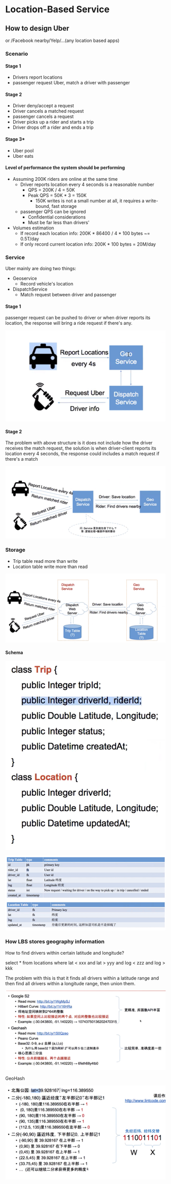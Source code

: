# Location-Based Service

## How to design Uber

or /Facebook nearby/Yelp/...\(any location based apps\)

### Scenario

#### Stage 1

* Drivers report locations
* passenger request Uber, match a driver with passenger

#### Stage 2

* Driver deny/accept a request
* Driver cancels a matched request
* passenger cancels a request
* Driver picks up a rider and starts a trip
* Driver drops off a rider and ends a trip

#### Stage 3\*

* Uber pool
* Uber eats

#### Level of performance the system should be performing

* Assuming 200K riders are online at the same time
  * Driver reports location every 4 seconds is a reasonable number
    * QPS = 200K / 4 = 50K
    * Peak QPS = 50K \* 3 = 150K
      * 150K writes is not a small number at all, it requires a write-bound, fast storage
  * passenger QPS can be ignored
    * Confidential considerations
    * Must be far less than drivers'
* Volumes estimation
  * If record each location info: 200K \* 86400 / 4 \* 100 bytes ~= 0.5T/day
  * If only record current location info: 200K \* 100 bytes = 20M/day

### Service

Uber mainly are doing two things:

* Geoservice
  * Record vehicle's location
* DispatchService
  * Match request between driver and passenger

#### Stage 1

passenger request can be pushed to driver or when driver reports its location, the response will bring a ride request if there's any.

![](../../.gitbook/assets/screen-shot-2019-12-23-at-9.15.15-pm.png)

#### Stage 2

The problem with above structure is it does not include how the driver receives the match request, the solution is when driver-client reports its location every 4 seconds, the response could includes a match request if there's a match

![](../../.gitbook/assets/screen-shot-2019-12-23-at-9.19.04-pm.png)

### Storage

* Trip table read more than write
* Location table write more than read

![](../../.gitbook/assets/screen-shot-2019-12-23-at-9.38.01-pm.png)

#### Schema

![](../../.gitbook/assets/screen-shot-2019-12-23-at-9.44.33-pm.png)

![](../../.gitbook/assets/screen-shot-2019-12-23-at-9.47.20-pm.png)

### How LBS stores geography information

How to find drivers within certain latitude and longitude?

select \* from locations where lat &lt; xxx and lat &gt; yyy and log &lt; zzz and log &gt; kkk

The problem with this is that it finds all drivers within a latitude range and then find all drivers within a longitude range, then union them.

![](../../.gitbook/assets/screen-shot-2019-12-23-at-10.07.52-pm.png)

GeoHash

![](../../.gitbook/assets/screen-shot-2020-06-16-at-15.37.11.png)

